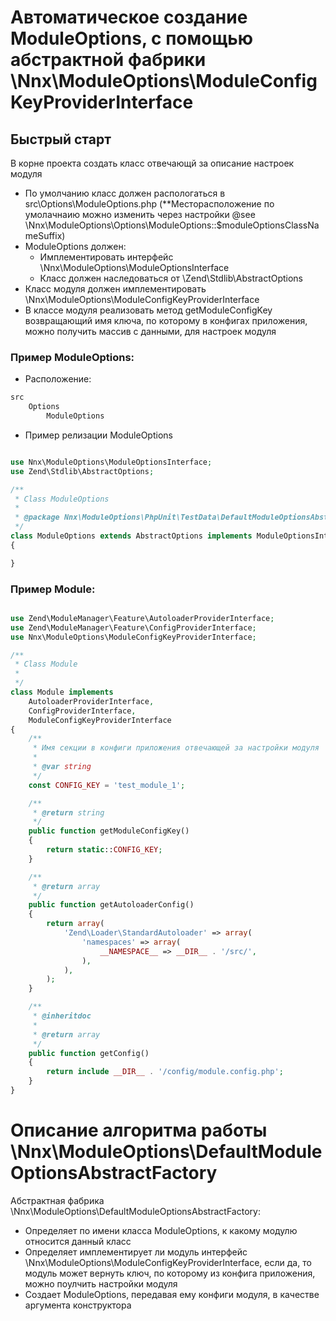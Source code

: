 # Автоматическое создание ModuleOptions, с помощью абстрактной фабрики \Nnx\ModuleOptions\ModuleConfigKeyProviderInterface

## Быстрый старт

В корне проекта создать класс отвечающй за описание настроек модуля

- По умолчанию класс должен распологаться в src\Options\ModuleOptions.php (**Месторасположение по умолачнаию можно изменить через настройки @see \Nnx\ModuleOptions\Options\ModuleOptions::$moduleOptionsClassNameSuffix)
- ModuleOptions должен:
    - Имплементировать интерфейс \Nnx\ModuleOptions\ModuleOptionsInterface
    - Класс должен наследоваться от \Zend\Stdlib\AbstractOptions
- Класс модуля должен имплементировать \Nnx\ModuleOptions\ModuleConfigKeyProviderInterface
- В классе модуля реализовать метод getModuleConfigKey возвращающий имя ключа, по которому в конфигах приложения, можно получить массив с данными, для настроек модуля

### Пример ModuleOptions:

- Расположение:

```txt
src
    Options
        ModuleOptions
```

- Пример релизации ModuleOptions

```php

use Nnx\ModuleOptions\ModuleOptionsInterface;
use Zend\Stdlib\AbstractOptions;

/**
 * Class ModuleOptions
 *
 * @package Nnx\ModuleOptions\PhpUnit\TestData\DefaultModuleOptionsAbstractFactory\TestModule1\Options
 */
class ModuleOptions extends AbstractOptions implements ModuleOptionsInterface
{

}

```
### Пример Module:

```php

use Zend\ModuleManager\Feature\AutoloaderProviderInterface;
use Zend\ModuleManager\Feature\ConfigProviderInterface;
use Nnx\ModuleOptions\ModuleConfigKeyProviderInterface;

/**
 * Class Module
 *
 */
class Module implements
    AutoloaderProviderInterface,
    ConfigProviderInterface,
    ModuleConfigKeyProviderInterface
{
    /**
     * Имя секции в конфиги приложения отвечающей за настройки модуля
     *
     * @var string
     */
    const CONFIG_KEY = 'test_module_1';

    /**
     * @return string
     */
    public function getModuleConfigKey()
    {
        return static::CONFIG_KEY;
    }

    /**
     * @return array
     */
    public function getAutoloaderConfig()
    {
        return array(
            'Zend\Loader\StandardAutoloader' => array(
                'namespaces' => array(
                    __NAMESPACE__ => __DIR__ . '/src/',
                ),
            ),
        );
    }

    /**
     * @inheritdoc
     *
     * @return array
     */
    public function getConfig()
    {
        return include __DIR__ . '/config/module.config.php';
    }
} 


```

# Описание алгоритма работы \Nnx\ModuleOptions\DefaultModuleOptionsAbstractFactory

Абстрактная фабрика \Nnx\ModuleOptions\DefaultModuleOptionsAbstractFactory:

- Определяет по имени класса ModuleOptions, к какому модулю относится данный класс
- Определяет имплементирует ли модуль интерфейс \Nnx\ModuleOptions\ModuleConfigKeyProviderInterface, если да, то модуль может вернуть ключ, по которому из конфига приложения, можно поулчить настройки модуля
- Создает ModuleOptions, передавая ему конфиги модуля, в качестве аргумента конструктора